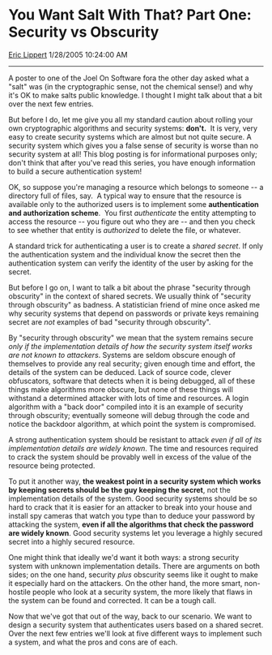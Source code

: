<div id="page">

# You Want Salt With That? Part One: Security vs Obscurity

[Eric Lippert](https://social.msdn.microsoft.com/profile/Eric%20Lippert) 1/28/2005 10:24:00 AM

-----

<div id="content">

<div class="mine">

A poster to one of the Joel On Software fora the other day asked what a "salt" was (in the cryptographic sense, not the chemical sense\!) and why it's OK to make salts public knowledge. I thought I might talk about that a bit over the next few entries.

But before I do, let me give you all my standard caution about rolling your own cryptographic algorithms and security systems: **don't.**  It is very, very easy to create security systems which are almost but not quite secure. A security system which gives you a false sense of security is worse than no security system at all\! This blog posting is for informational purposes only; don't think that after you've read this series, you have enough information to build a secure authentication system\!

OK, so suppose you're managing a resource which belongs to someone -- a directory full of files, say.  A typical way to ensure that the resource is available only to the authorized users is to implement some **authentication and authorization scheme**.  You first *authenticate* the entity attempting to access the resource -- you figure out who they are -- and then you check to see whether that entity is *authorized* to delete the file, or whatever.

A standard trick for authenticating a user is to create a *shared secret*. If only the authentication system and the individual know the secret then the authentication system can verify the identity of the user by asking for the secret.

But before I go on, I want to talk a bit about the phrase "security through obscurity" in the context of shared secrets. We usually think of "security through obscurity" as badness. A statistician friend of mine once asked me why security systems that depend on passwords or private keys remaining secret are *not* examples of bad "security through obscurity".

By "security through obscurity" we mean that the system remains secure *only* *if the implementation details of how the security system itself works are not known to attackers*. Systems are seldom obscure enough of themselves to provide any real security; given enough time and effort, the details of the system can be deduced. Lack of source code, clever obfuscators, software that detects when it is being debugged, all of these things make algorithms more obscure, but none of these things will withstand a determined attacker with lots of time and resources. A login algorithm with a "back door" compiled into it is an example of security through obscurity; eventually someone will debug through the code and notice the backdoor algorithm, at which point the system is compromised.

A strong authentication system should be resistant to attack *even if all of its implementation details are widely known*. The time and resources required to crack the system should be provably well in excess of the value of the resource being protected.

To put it another way, **the weakest point in a security system which works by keeping secrets should be the guy keeping the secret**, not the implementation details of the system. Good security systems should be so hard to crack that it is easier for an attacker to break into your house and install spy cameras that watch you type than to deduce your password by attacking the system, **even if all the algorithms that check the password are widely known**. Good security systems let you leverage a highly secured secret into a highly secured resource.

One might think that ideally we'd want it both ways: a strong security system with unknown implementation details. There are arguments on both sides; on the one hand, security *plus* obscurity seems like it ought to make it especially hard on the attackers. On the other hand, the more smart, non-hostile people who look at a security system, the more likely that flaws in the system can be found and corrected. It can be a tough call.

Now that we've got that out of the way, back to our scenario. We want to design a security system that authenticates users based on a shared secret. Over the next few entries we'll look at five different ways to implement such a system, and what the pros and cons are of each.

</div>

</div>

</div>


